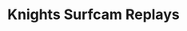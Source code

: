 ---
layout: child_layout/surfcams
title: Knights Surfcam Replays
permalink: /surfcams/knights/unpaid/replays/
user_type: unpaid
theme: theme-unpaid
---